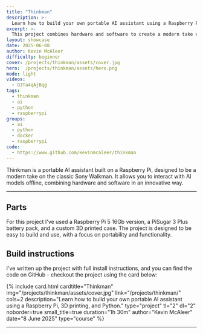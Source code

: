 ```yaml
---
title: "Thinkman"
description: >-     
  Learn how to build your own portable AI assistant using a Raspberry Pi, 3D printing, and Python. This project combines hardware and software to create a modern take on the classic Sony Walkman, allowing you to interact with AI models offline.
excerpt: >-
  This project combines hardware and software to create a modern take on the classic Sony Walkman, allowing you to interact with AI models offline.
layout: showcase
date: 2025-06-08
author: Kevin McAleer
difficulty: beginner
cover: /projects/thinkman/assets/cover.jpg
hero:  /projects/thinkman/assets/hero.png
mode: light
videos:
  - OJTa4qAjBqg
tags:
  - thinkman
  - ai
  - python
  - raspberrypi
groups:
  - ai
  - python
  - docker
  - raspberrypi
code:
  - https://www.github.com/kevinmcaleer/thinkman
---
```


Thinkman is a portable AI assistant built on a Raspberry Pi, designed to be a modern take on the classic Sony Walkman. It allows you to interact with AI models offline, combining hardware and software in an innovative way.

---

## Parts

For this project I've used a Raspberry Pi 5 16Gb version, a PiSugar 3 Plus battery pack, and a custom 3D printed case. 
The project is designed to be easy to build and use, with a focus on portability and functionality.

## Build instructions

I've written up the project with full install instructions, and you can find the code on GitHub - checkout the project using the card below:

<div class="row row-cols-2">

{% include card.html cardtitle="Thinkman" img="/projects/thinkman/assets/cover.jpg" link="/projects/thinkman/" cols=2 description="Learn how to build your own portable AI assistant using a Raspberry Pi, 3D printing, and Python." type="project" tl="2" dl="2" noborder=true small_title=true duration="1h 30m" author="Kevin McAleer" date="8 June 2025" type="course" %}

</div>

---
